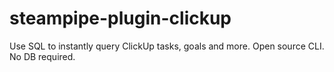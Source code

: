 # steampipe-plugin-clickup
Use SQL to instantly query ClickUp tasks, goals and more. Open source CLI. No DB required.
